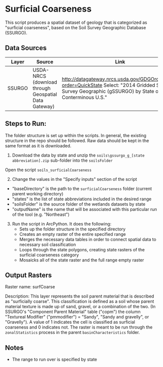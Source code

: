 Surficial Coarseness
====================

This script produces a spatial dataset of geology that is categorized as "surficial coarseness", based on the Soil Survey Geographic Database (SSURGO).


## Data Sources
| Layer   | Source                                                | Link                                                           |
|:-----:  | ------                                                | ----                                                           |
| SSURGO  | USDA-NRCS (download through Geospatial Data Gateway)  | http://datagateway.nrcs.usda.gov/GDGOrder.aspx?order=QuickState    Select: "2014 Gridded Soil Survey Geographic (gSSURGO) by State or Conterminous U.S."|

## Steps to Run:

The folder structure is set up within the scripts. In general, the existing structure in the repo should be followed. Raw data should be kept in the same format as it is downloaded.

1. Download the data by state and unzip the `soils\gssurgo_g_[state abbreviation].zip` sub-folder into the `soilsFolder`

Open the script `soils_surficialCoarseness`

2. Change the values in the "Specify inputs" section of the script
 - "baseDirectory" is the path to the `surficialCoarseness` folder (current parent working directory)
 - "states" is the list of state abbreviations included in the desired range
 - "soilsFolder" is the source folder of the wetlands datasets by state
 - "outputName" is the name that will be associated with this particular run of the tool (e.g. "Northeast")

3. Run the script in ArcPython. It does the following:
   - Sets up the folder structure in the specified directory
   - Creates an empty raster of the entire specified range
   - Merges the necessary data tables in order to connect spatial data to necessary soil classification
   - Loops through the state polygons, creating state rasters of the surficial coarseness category
   - Mosaicks all of the state raster and the full range empty raster



## Output Rasters

Raster name: surfCoarse <br>


Description: This layer represents the soil parent material that is described as "surficially coarse". This classification is defined as a soil whose parent material texture is made up of sand, gravel, or a combination of the two. (In SSURGO's "Component Parent Material" table ("copm") the column "Textureal Modifier" ("pmmodifier") = "Sandy", "Sandy and gravelly", or "Gravelly"). A value of 1 indicates the cell is classified as surficial coarseness and 0 indicates not. The raster is meant to be run through the `zonalStatistics` process in the parent `basinCharacteristics` folder.


## Notes

- The range to run over is specified by state
